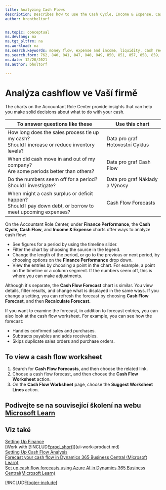 ```yaml
---
title: Analyzing Cash Flows
description: Describes how to use the Cash Cycle, Income & Expense, Cash Flow, and Cash Flow Forecast charts to analyze the past and future flow of money in and out of your company.
author: brentholtorf


ms.topic: conceptual
ms.devlang: na
ms.tgt_pltfrm: na
ms.workload: na
ms.search.keywords: money flow, expense and income, liquidity, cash receipts minus cash payments, Cartera
ms.search.form: 762, 840, 841, 847, 848, 849, 850, 851, 857, 858, 859, 860, 862, 863, 865, 866, 867, 868, 869, 1818
ms.date: 12/20/2021
ms.author: bholtorf

---
```

# Analýza cashflow ve Vaší firmě
The charts on the Accountant Role Center provide insights that can help you make solid decisions about what to do with your cash.

| To answer questions like these | Use this chart |
| --- | --- |
| How long does the sales process tie up my cash?</br> Should I increase or reduce inventory levels? | Data pro graf Hotovostní Cyklus |
| When did cash move in and out of my company?</br> Are some periods better than others? | Data pro graf Cash Flow |
| Do the numbers seem off for a period?</br> Should I investigate? | Data pro graf Náklady a Výnosy |
| When might a cash surplus or deficit happen?</br> Should I pay down debt, or borrow to meet upcoming expenses? | Cash Flow Forecasts |

On the Accountant Role Center, under **Finance Performance**, the **Cash Cycle**, **Cash Flow**, and **Income & Expense** charts offer ways to analyze cash flow:

* See figures for a period by using the timeline slider.
* Filter the chart by choosing the source in the legend.
* Change the length of the period, or go to the previous or next period, by choosing options on the **Finance Performance** drop down.
* View the entries by choosing a point in the chart. For example, a point on the timeline or a column segment. If the numbers seem off, this is where you can make adjustments.

Although it's separate, the **Cash Flow Forecast** chart is similar. You view details, filter results, and change what is displayed in the same ways. If you change a setting, you can refresh the forecast by choosing **Cash Flow Forecast**, and then **Recalculate Forecast**.

If you want to examine the forecast, in addition to forecast entries, you can also look at the cash flow worksheet. For example, you can see how the forecast:

* Handles confirmed sales and purchases.
* Subtracts payables and adds receivables.
* Skips duplicate sales orders and purchase orders.

## To view a cash flow worksheet

1. Search for **Cash Flow Forecasts**, and then choose the related link.
2. Choose a cash flow forecast, and then choose the **Cash Flow Worksheet** action.
3. On the **Cash Flow Worksheet** page, choose the **Suggest Worksheet Lines** action.

## Podívejte se na související školení na webu [Microsoft Learn](/learn/modules/forecast-cash-flow-dynamics-365-business-central/index)

## Viz také

[Setting Up Finance](finance-setup-finance.md)  
[Work with [!INCLUDE[prod_short](includes/prod_short.md)]](ui-work-product.md)  
[Setting Up Cash Flow Analysis](finance-setup-cash-flow-analyses.md)  
[Forecast your cash flow in Dynamics 365 Business Central (Microsoft Learn)](/learn/modules/forecast-cash-flow-dynamics-365-business-central/index)  
[Set up cash flow forecasts using Azure AI in Dynamics 365 Business Central(Microsoft Learn)](/learn/modules/setup-cash-flow-forecasts/)

[!INCLUDE[footer-include](includes/footer-banner.md)]